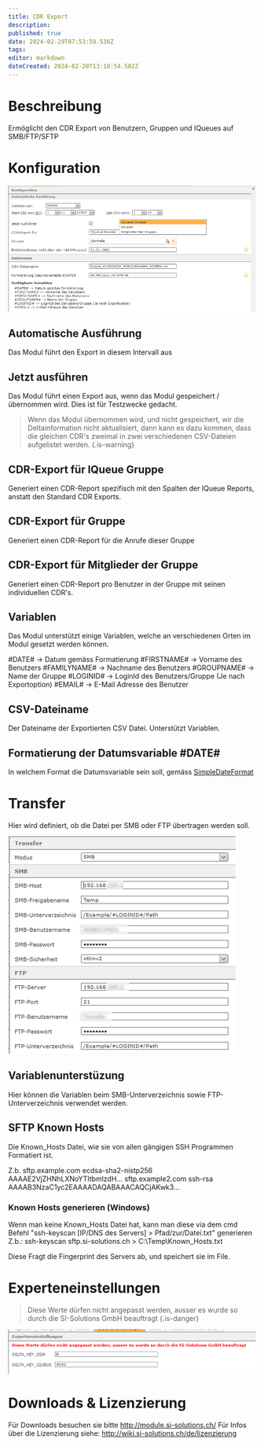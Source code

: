 ```yaml
---
title: CDR Export
description: 
published: true
date: 2024-02-29T07:53:59.536Z
tags: 
editor: markdown
dateCreated: 2024-02-20T13:18:54.502Z
---
```


# Beschreibung

Ermöglicht den CDR Export von Benutzern, Gruppen und IQueues auf SMB/FTP/SFTP

# Konfiguration

![1.PNG](/uploads/cdr-export/1.PNG)

## Automatische Ausführung
Das Modul führt den Export in diesem Intervall aus

## Jetzt ausführen
Das Modul führt einen Export aus, wenn das Modul gespeichert / übernommen wird.
Dies ist für Testzwecke gedacht.

> Wenn das Modul übernommen wird, und nicht gespeichert, wir die Deltainformation nicht aktualisiert, dann kann es dazu kommen, dass die gleichen CDR's zweimal in zwei verschiedenen CSV-Dateien aufgelistet werden.
{.is-warning}

## CDR-Export für IQueue Gruppe
Generiert einen CDR-Report spezifisch mit den Spalten der IQueue Reports, anstatt den Standard CDR Exports.

## CDR-Export für Gruppe
Generiert einen CDR-Report für die Anrufe dieser Gruppe

## CDR-Export für Mitglieder der Gruppe
Generiert einen CDR-Report pro Benutzer in der Gruppe mit seinen individuellen CDR's.

## Variablen
Das Modul unterstützt einige Variablen, welche an verschiedenen Orten im Modul gesetzt werden können.

#DATE# -> Datum gemäss Formatierung
#FIRSTNAME# -> Vorname des Benutzers
#FAMILYNAME# -> Nachname des Benutzers
#GROUPNAME# -> Name der Gruppe
#LOGINID# -> LoginId des Benutzers/Gruppe (Je nach Exportoption)
#EMAIL# -> E-Mail Adresse des Benutzer

## CSV-Dateiname
Der Dateiname der Exportierten CSV Datei. Unterstützt Variablen.

## Formatierung der Datumsvariable #DATE#
In welchem Format die Datumsvariable sein soll, gemäss [SimpleDateFormat](https://docs.oracle.com/javase/7/docs/api/java/text/SimpleDateFormat.html)

# Transfer
Hier wird definiert, ob die Datei per SMB oder FTP übertragen werden soll.

![2.PNG](/uploads/cdr-export/2.PNG)

## Variablenunterstüzung
Hier können die Variablen beim SMB-Unterverzeichnis sowie FTP-Unterverzeichnis verwendet werden.

## SFTP Known Hosts
Die Known_Hosts Datei, wie sie von allen gängigen SSH Programmen Formatiert ist.

Z.b.
sftp.example.com ecdsa-sha2-nistp256 AAAAE2VjZHNhLXNoYTItbmlzdH...
sftp.example2.com ssh-rsa AAAAB3NzaC1yc2EAAAADAQABAAACAQCjAKwk3...

### Known Hosts generieren (Windows)
Wenn man keine Known_Hosts Datei hat, kann man diese via dem cmd Befehl "ssh-keyscan \[IP/DNS des Servers] \> Pfad/zur/Datei.txt" generieren
Z.b.: ssh-keyscan sftp.si-solutions.ch > C:\Temp\Known_Hosts.txt

Diese Fragt die Fingerprint des Servers ab, und speichert sie im File.

# Experteneinstellungen

> Diese Werte dürfen nicht angepasst werden, ausser es wurde so durch die SI-Solutions GmbH beauftragt
{.is-danger}

![3.PNG](/uploads/cdr-export/3.PNG)

# Downloads & Lizenzierung
Für Downloads besuchen sie bitte http://module.si-solutions.ch/
Für Infos über die Lizenzierung siehe: http://wiki.si-solutions.ch/de/lizenzierung
